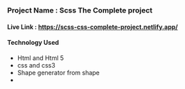 ### Project Name  : Scss The Complete project 

#### Live Link : https://scss-css-complete-project.netlify.app/

#### Technology Used 

* Html and Html 5
* css and css3
* Shape generator from shape
* 
